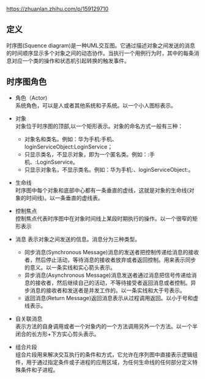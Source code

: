 https://zhuanlan.zhihu.com/p/159129710
## 定义
时序图(Squence diagram)是一种UML交互图。它通过描述对象之间发送的消息的时间顺序显示多个对象之间的动态协作。当执行一个用例行为时，其中的每条消息对应一个类的操作和状态机引起转换的触发事件。

## 时序图角色

+ 角色（Actor)   
系统角色，可以是人或者其他系统和子系统。以一个小人图标表示。

+ 对象  
对象位于时序图的顶部,以一个矩形表示。对象的命名方式一般有三种：
  - 对象名和类名。例如：华为手机:手机、loginServiceObject:LoginService；
  - 只显示类名，不显示对象，即为一个匿名类。例如：:手机、:LoginSservice。
  - 只显示对象名，不显示类名。例如：华为手机:、loginServiceObject:。
  
+ 生命线  
时序图中每个对象和底部中心都有一条垂直的虚线，这就是对象的生命线(对象的时间线)。以一条垂直的虚线表。

+ 控制焦点  
控制焦点代表时序图中在对象时间线上某段时期执行的操作。以一个很窄的矩形表示

+ 消息
表示对象之间发送的信息。消息分为三种类型。
  - 同步消息(Synchronous Message)消息的发送者把控制传递给消息的接收者，然后停止活动，等待消息的接收者放弃或者返回控制。用来表示同步的意义。以一条实线和实心箭头表示。
  - 异步消息(Asynchronous Message)消息发送者通过消息把信号传递给消息的接收者，然后继续自己的活动，不等待接受者返回消息或者控制。异步消息的接收者和发送者是并发工作的。以一条实线和大于号表示。
  - 返回消息(Return Message)返回消息表示从过程调用返回。以小于号和虚线表示。

+ 自关联消息  
表示方法的自身调用或者一个对象内的一个方法调用另外一个方法。以一个半闭合的长方形+下方实心剪头表示。

+ 组合片段  
组合片段用来解决交互执行的条件和方式，它允许在序列图中直接表示逻辑组件，用于通过指定条件或子进程的应用区域，为任何生命线的任何部分定义特殊条件和子进程。
